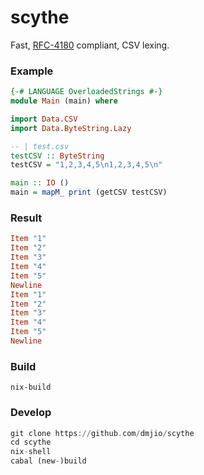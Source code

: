scythe
========================

Fast, [RFC-4180](https://tools.ietf.org/html/rfc4180#ref-4) compliant, CSV lexing.

### Example
```haskell
{-# LANGUAGE OverloadedStrings #-}
module Main (main) where

import Data.CSV
import Data.ByteString.Lazy

-- | test.csv
testCSV :: ByteString
testCSV = "1,2,3,4,5\n1,2,3,4,5\n"

main :: IO ()
main = mapM_ print (getCSV testCSV)
```

### Result
```haskell
Item "1"
Item "2"
Item "3"
Item "4"
Item "5"
Newline
Item "1"
Item "2"
Item "3"
Item "4"
Item "5"
Newline
```


### Build
```shell
nix-build
```

### Develop
```haskell
git clone https://github.com/dmjio/scythe
cd scythe
nix-shell
cabal (new-)build
```

